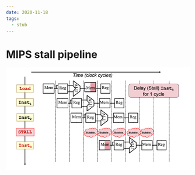 ```yaml
---
date: 2020-11-18
tags: 
  - stub
---
```


# MIPS stall pipeline

![](./static/mips-stall-pipeline.png)

